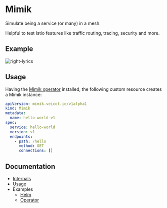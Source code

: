 # Mimik

Simulate being a service (or many) in a mesh. 

Helpful to test Istio features like traffic routing, tracing, security and more. 

## Example

![right-lyrics](./docs/mesh.png)

## Usage

Having the [Mimik operator](https://github.com/leandroberetta/mimik-operator) installed, the following custom resource creates a Mimik instance:

```yaml
apiVersion: mimik.veicot.io/v1alpha1
kind: Mimik
metadata:
  name: hello-world-v1
spec:
  service: hello-world
  version: v1
  endpoints:
    - path: /hello
      method: GET
      connections: []
```

## Documentation

* [Internals](./docs/internals.md)
* [Usage](./docs/usage.md)
* Examples
    * [Helm](./docs/examples/helm.md)
    * [Operator](./docs/examples/operator.md)